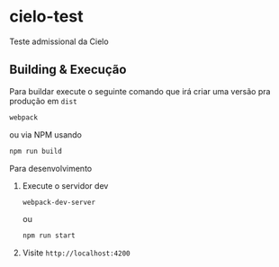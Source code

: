 # cielo-test #

Teste admissional da Cielo

## Building & Execução ##

Para buildar execute o seguinte comando que irá criar uma versão pra produção em `dist`

``` sh
webpack
```
ou via NPM usando
```sh
npm run build
```

Para desenvolvimento 

1. Execute o servidor dev
   ```sh
   webpack-dev-server
   ```
   ou 
   ```sh
   npm run start
   ```
2. Visite `http://localhost:4200`
